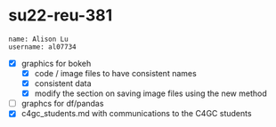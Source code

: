 # su22-reu-381

```
name: Alison Lu
username: al07734
```

- [x] graphics for bokeh
  - [x] code / image files to have consistent names
  - [x] consistent data
  - [x] modify the section on saving image files using the new method
- [ ] graphcs for df/pandas
- [x] c4gc_students.md with communications to the C4GC students
